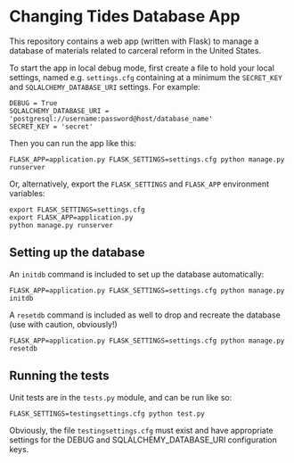 # Changing Tides Database App

This repository contains a web app (written with Flask) to manage a database of
materials related to carceral reform in the United States.

To start the app in local debug mode, first create a file to hold your local
settings, named e.g. `settings.cfg` containing at a minimum the `SECRET_KEY`
and `SQLALCHEMY_DATABASE_URI` settings. For example:

    DEBUG = True
    SQLALCHEMY_DATABASE_URI = 'postgresql://username:password@host/database_name'
    SECRET_KEY = 'secret'

Then you can run the app like this:

    FLASK_APP=application.py FLASK_SETTINGS=settings.cfg python manage.py runserver

Or, alternatively, export the `FLASK_SETTINGS` and `FLASK_APP` environment
variables:

    export FLASK_SETTINGS=settings.cfg
    export FLASK_APP=application.py
    python manage.py runserver


## Setting up the database

An `initdb` command is included to set up the database automatically:

    FLASK_APP=application.py FLASK_SETTINGS=settings.cfg python manage.py initdb

A `resetdb` command is included as well to drop and recreate the database (use
with caution, obviously!)

    FLASK_APP=application.py FLASK_SETTINGS=settings.cfg python manage.py resetdb

## Running the tests

Unit tests are in the `tests.py` module, and can be run like so:

    FLASK_SETTINGS=testingsettings.cfg python test.py

Obviously, the file `testingsettings.cfg` must exist and have appropriate
settings for the DEBUG and SQLALCHEMY_DATABASE_URI configuration keys.

